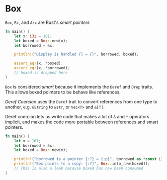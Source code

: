 # Box

`Box`, `Rc`, and `Arc` are Rust's _smart pointers_

```rust
fn main() {
    let x: i32 = 101;
    let boxed = Box::new(x);
    let borrowed = &x;

    println!("Display is handled {} = {}", borrowed, boxed);

    assert_eq!(x, *boxed);
    assert_eq!(x, *borrowed);
    // boxed is dropped here
}
```

`Box` is considered _smart_ because it implements the `Deref` and `Drop` traits.
This allows boxed pointers to be behave like references.

_Deref Coercion_ uses the `Deref` trait to convert references from one type
to another, e.g. `&String` to `&str`, or `Vec<T>` and `&[T]`.

Deref coercion lets us write code that makes a lot of `&` and `*` operators
implicit, and makes the code more portable between references and smart pointers.


```rust
fn main() {
    let x = 101;
    let borrowed = &x;
    let boxed = Box::new(x);

    println!("borrowed is a pointer {:?} = {:p}", borrowed as *const i32, &x);
    println!("Box points to a copy: {:?}", Box::into_raw(boxed));
    // This is also a leak because boxed has now been consumed
}
```

